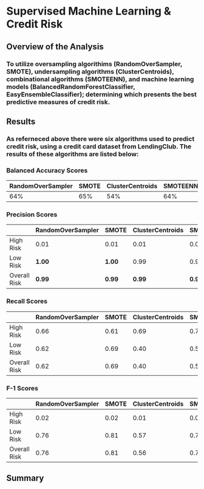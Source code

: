 # Supervised Machine Learning & Credit Risk

## Overview of the Analysis

### To utilize oversampling algorithims (RandomOverSampler, SMOTE), undersampling algorithms (ClusterCentroids), combinational algorithms (SMOTEENN), and machine learning models (BalancedRandomForestClassifier, EasyEnsembleClassifier); determining which presents the best predictive measures of credit risk. 

## Results

### As referneced above there were six algorithms used to predict credit risk, using a credit card dataset from LendingClub. The results of these algorithms are listed below:

### Balanced Accuracy Scores

| RandomOverSampler | SMOTE            | ClusterCentroids | SMOTEENN | BalancedRandomForestClassifier | EasyEnsembleClassifier |
| ----------------- | ---------------- | ---------------- | -------- | ------------------------------ | ---------------------- |
| 64%               | 65%              | 54%              | 64%      | 79%                            |  **93%**               |

### Precision Scores

|               | RandomOverSampler | SMOTE            | ClusterCentroids | SMOTEENN | BalancedRandomForestClassifier | EasyEnsembleClassifier |
| ------------- | ----------------- | ---------------- | ---------------- | -------- | ------------------------------ | ---------------------- |
| High Risk     | 0.01              | 0.01             | 0.01             | 0.01     | 0.03                           | **0.09**               |
| Low Risk      | **1.00**          | **1.00**         | 0.99             | 0.99     | **1.00**                       | **1.00**               |
| Overall Risk  | **0.99**          | **0.99**         | **0.99**         | **0.99** | **0.99**                       | **0.99**               |

### Recall Scores

|               | RandomOverSampler | SMOTE            | ClusterCentroids | SMOTEENN | BalancedRandomForestClassifier | EasyEnsembleClassifier |
| ------------- | ----------------- | ---------------- | ---------------- | -------- | ------------------------------ | ---------------------- |
| High Risk     | 0.66              | 0.61             | 0.69             | 0.72     | 0.70                           | 0.92                   |
| Low Risk      | 0.62              | 0.69             | 0.40             | 0.57     | 0.87                           | 0.94                   |
| Overall Risk  | 0.62              | 0.69             | 0.40             | 0.57     | 0.87                           | 0.94                   |

### F-1 Scores


|               | RandomOverSampler | SMOTE            | ClusterCentroids | SMOTEENN | BalancedRandomForestClassifier | EasyEnsembleClassifier |
| ------------- | ----------------- | ---------------- | ---------------- | -------- | ------------------------------ | ---------------------- |
| High Risk     | 0.02              | 0.02             | 0.01             | 0.02     | 0.06                           | 0.16                   |
| Low Risk      | 0.76              | 0.81             | 0.57             | 0.72     | 0.93                           | 0.97                   |
| Overall Risk  | 0.76              | 0.81             | 0.56             | 0.72     | 0.93                           | 0.97                   |

## Summary

